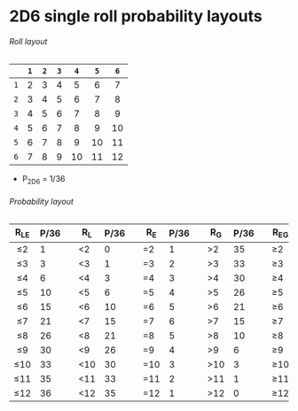 
# 2D6 single roll probability layouts


###### Roll layout

|     | `1` | `2` | `3` | `4` | `5` | `6` |
|:---:|:---:|:---:|:---:|:---:|:---:|:---:|
| `1` |  2  |  3  |  4  |  5  |  6  |  7  |
| `2` |  3  |  4  |  5  |  6  |  7  |  8  |
| `3` |  4  |  5  |  6  |  7  |  8  |  9  |
| `4` |  5  |  6  |  7  |  8  |  9  |  10 |
| `5` |  6  |  7  |  8  |  9  | 10  |  11 |
| `6` |  7  |  8  |  9  | 10  | 11  |  12 |

- P<sub>2D6</sub> = 1/36



###### Probability layout

| R<sub>LE</sub> | P/36 | | R<sub>L</sub> | P/36 | | R<sub>E</sub> | P/36 | | R<sub>G</sub> | P/36 | | R<sub>EG</sub> | P/36 |
|:--------------:|------|-|---------------|------|-|---------------|------|-|---------------|------|-|----------------|------|
|       ≤2       | 1    | | <2            | 0    | | =2            | 1    | | \>2           | 35   | | ≥2             | 36   |
|       ≤3       | 3    | | <3            | 1    | | =3            | 2    | | \>3           | 33   | | ≥3             | 35   |
|       ≤4       | 6    | | <4            | 3    | | =4            | 3    | | \>4           | 30   | | ≥4             | 33   |
|       ≤5       | 10   | | <5            | 6    | | =5            | 4    | | \>5           | 26   | | ≥5             | 30   |
|       ≤6       | 15   | | <6            | 10   | | =6            | 5    | | \>6           | 21   | | ≥6             | 26   |
|       ≤7       | 21   | | <7            | 15   | | =7            | 6    | | \>7           | 15   | | ≥7             | 21   |
|       ≤8       | 26   | | <8            | 21   | | =8            | 5    | | \>8           | 10   | | ≥8             | 15   |
|       ≤9       | 30   | | <9            | 26   | | =9            | 4    | | \>9           | 6    | | ≥9             | 10   |
|      ≤10       | 33   | | <10           | 30   | | =10           | 3    | | \>10          | 3    | | ≥10            | 6    |
|      ≤11       | 35   | | <11           | 33   | | =11           | 2    | | \>11          | 1    | | ≥11            | 3    |
|      ≤12       | 36   | | <12           | 35   | | =12           | 1    | | \>12          | 0    | | ≥12            | 1    |


